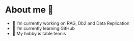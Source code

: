 # About me 👋

- 🔭 I’m currently working on RAG, Db2 and Data Replication
- 🌱 I’m currently learning GitHub
- 🏓 My hobby is table tennis
